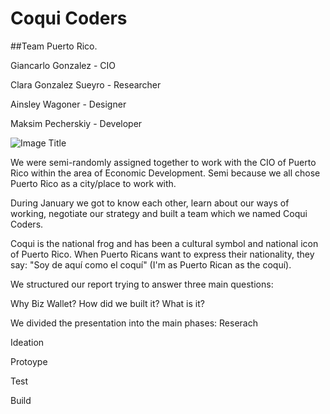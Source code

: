 # Coqui Coders

##Team Puerto Rico.

Giancarlo Gonzalez - CIO

Clara Gonzalez Sueyro - Researcher

Ainsley Wagoner - Designer

Maksim Pecherskiy - Developer

![Image Title](http://cl.ly/image/2n0O3E3p3v1J/IMG_7362.JPG.jpeg)


We were semi-randomly assigned together to work with the CIO of Puerto Rico within the area of Economic Development. Semi because we all chose Puerto Rico as a city/place to work with.

During January we got to know each other, learn about our ways of working, negotiate our strategy and built a team which we named Coqui Coders.

Coqui is the national frog and has been a cultural symbol and national icon of Puerto Rico. When Puerto Ricans want to express their nationality, they say: "Soy de aquí como el coquí" (I'm as Puerto Rican as the coquí).

We structured our report trying to answer three main questions:

Why Biz Wallet?
How did we built it?
What is it?

We divided the presentation into the main phases:
Reserach

Ideation

Protoype

Test

Build

